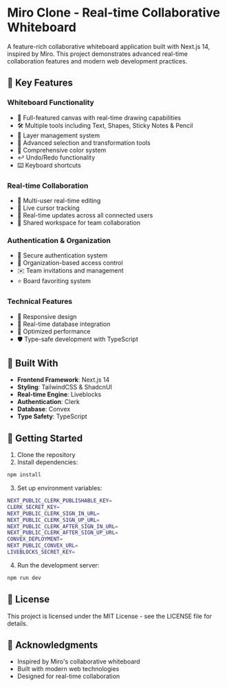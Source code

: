 # Miro Clone - Real-time Collaborative Whiteboard

A feature-rich collaborative whiteboard application built with Next.js 14, inspired by Miro. This project demonstrates advanced real-time collaboration features and modern web development practices.

## 🌟 Key Features

### Whiteboard Functionality

- 🎨 Full-featured canvas with real-time drawing capabilities
- 🛠️ Multiple tools including Text, Shapes, Sticky Notes & Pencil
- 🔄 Layer management system
- 🎯 Advanced selection and transformation tools
- 🎨 Comprehensive color system
- ↩️ Undo/Redo functionality
- ⌨️ Keyboard shortcuts

### Real-time Collaboration

- 👥 Multi-user real-time editing
- 🔄 Live cursor tracking
- 💬 Real-time updates across all connected users
- 🤝 Shared workspace for team collaboration

### Authentication & Organization

- 🔐 Secure authentication system
- 👥 Organization-based access control
- ✉️ Team invitations and management
- ⭐ Board favoriting system

### Technical Features

- 📱 Responsive design
- 💾 Real-time database integration
- 🎯 Optimized performance
- 🛡️ Type-safe development with TypeScript

## 🔧 Built With

- **Frontend Framework**: Next.js 14
- **Styling**: TailwindCSS & ShadcnUI
- **Real-time Engine**: Liveblocks
- **Authentication**: Clerk
- **Database**: Convex
- **Type Safety**: TypeScript

## 🚀 Getting Started

1. Clone the repository
2. Install dependencies:

```bash
npm install
```

3. Set up environment variables:

```bash
NEXT_PUBLIC_CLERK_PUBLISHABLE_KEY=
CLERK_SECRET_KEY=
NEXT_PUBLIC_CLERK_SIGN_IN_URL=
NEXT_PUBLIC_CLERK_SIGN_UP_URL=
NEXT_PUBLIC_CLERK_AFTER_SIGN_IN_URL=
NEXT_PUBLIC_CLERK_AFTER_SIGN_UP_URL=
CONVEX_DEPLOYMENT=
NEXT_PUBLIC_CONVEX_URL=
LIVEBLOCKS_SECRET_KEY=
```

4. Run the development server:

```bash
npm run dev
```

## 📝 License

This project is licensed under the MIT License - see the LICENSE file for details.

## 🙏 Acknowledgments

- Inspired by Miro's collaborative whiteboard
- Built with modern web technologies
- Designed for real-time collaboration
